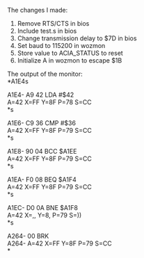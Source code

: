 The changes I made:

1. Remove RTS/CTS in bios
2. Include test.s in bios
3. Change transmission delay to $7D in bios
4. Set baud to 115200 in wozmon
5. Store value to ACIA_STATUS to reset
6. Initialize A in wozmon to escape $1B


The output of the monitor:  
*A1E4s

A1E4-   A9 42       LDA   #$42  
 A=42 X=FF Y=8F P=78 S=CC  
*s  
  
  
A1E6-   C9 36       CMP   #$36  
 A=42 X=FF Y=8F P=79 S=CC  
*s  
  
  
A1E8-   90 04       BCC   $A1EE  
 A=42 X=FF Y=8F P=79 S=CC  
*s  
  
  
A1EA-   F0 08       BEQ   $A1F4  
 A=42 X=FF Y=8F P=79 S=CC  
*s  
  
  
A1EC-   D0 0A       BNE   $A1F8  
 A=42 X=,, Y=8, P=79 S=))  
*s  
  
  
A264-   00          BRK     
A264-    A=42 X=FF Y=8F P=79 S=CC  
*  
  
